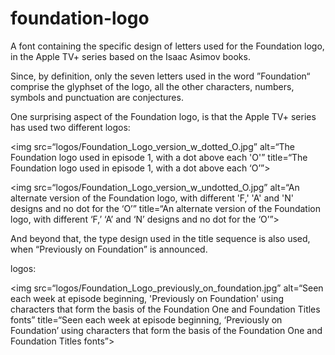 # foundation-logo
A font containing the specific design of letters used for the Foundation logo, in the Apple TV+ series based on the Isaac Asimov books.

Since, by definition, only the seven letters used in the word ”Foundation“ comprise the glyphset of the logo, all the other characters, numbers, symbols and punctuation are conjectures.

One surprising aspect of the Foundation logo, is that the Apple TV+ series has used two different logos:

<img src=“logos/Foundation_Logo_version_w_dotted_O.jpg” alt=“The Foundation logo used in episode 1, with a dot above each 'O'” title=“The Foundation logo used in episode 1, with a dot above each ‘O’”>

<img src=“logos/Foundation_Logo_version_w_undotted_O.jpg” alt=“An alternate version of the Foundation logo, with different 'F,' 'A' and 'N' designs and no dot for the ‘O’” title=“An alternate version of the Foundation logo, with different ‘F,’ ‘A’ and ‘N’ designs and no dot for the ‘O’”>

And beyond that, the type design used in the title sequence is also used, when “Previously on Foundation” is announced.

logos:

<img src=“logos/Foundation_Logo_previously_on_foundation.jpg” alt=“Seen each week at episode beginning, 'Previously on Foundation' using characters that form the basis of the Foundation One and Foundation Titles fonts” title=“Seen each week at episode beginning, ‘Previously on Foundation’ using characters that form the basis of the Foundation One and Foundation Titles fonts”>



 
